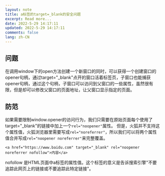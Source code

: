 ```yaml
---
layout: note
title: a标签的target=_blank的安全问题
excerpt: Read more...
date: 2022-5-29 14:17:11
updated: 2022-5-29 14:17:11
comments: false
lang: zh-CN
---
```


## 问题
在调用window下的open方法创建一个新窗口的同时，可以获得一个创建窗口的opener句柄，通过target="_blank"点开的窗口活着标签页，子窗口也能捕获opener句柄，通过这个句柄，子窗口可以访问到父窗口的一些属性，虽然很有限，但是却可以修改父窗口的页面地址，让父窗口显示指定的页面。

## 防范
如果需要限制window.opener的访问行为，我们只需要在原始页面每个使用了target="_blank"的链接中加上一个`rel="noopener"`属性。
但是，火狐并不支持这个属性值，火狐浏览器里需要写成`rel="noreferrer"`，所以我们可以将两个属性值合并写成`rel="noopener noreferrer"`来完整覆盖。

`<a href="https://www.baidu.com" target="_blank" rel="noopener noreferrer nofollow">内容</a>`

nofollow 是HTML页面中a标签的属性值。这个标签的意义是告诉搜索引擎"不要追踪此网页上的链接或不要追踪此特定链接"。
  